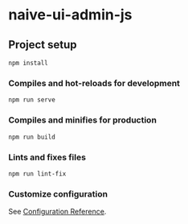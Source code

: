 # naive-ui-admin-js

## Project setup
```
npm install
```

### Compiles and hot-reloads for development
```
npm run serve
```

### Compiles and minifies for production
```
npm run build
```

### Lints and fixes files
```
npm run lint-fix
```

### Customize configuration
See [Configuration Reference](https://cli.vuejs.org/config/).
